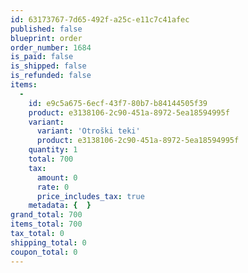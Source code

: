 ```yaml
---
id: 63173767-7d65-492f-a25c-e11c7c41afec
published: false
blueprint: order
order_number: 1684
is_paid: false
is_shipped: false
is_refunded: false
items:
  -
    id: e9c5a675-6ecf-43f7-80b7-b84144505f39
    product: e3138106-2c90-451a-8972-5ea18594995f
    variant:
      variant: 'Otroški teki'
      product: e3138106-2c90-451a-8972-5ea18594995f
    quantity: 1
    total: 700
    tax:
      amount: 0
      rate: 0
      price_includes_tax: true
    metadata: {  }
grand_total: 700
items_total: 700
tax_total: 0
shipping_total: 0
coupon_total: 0
---
```

